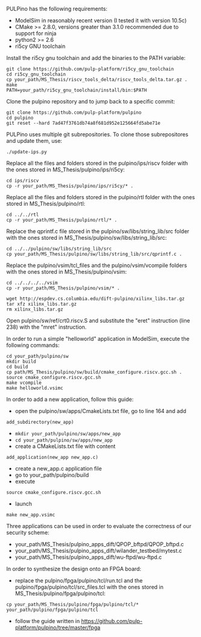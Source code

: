 PULPino has the following requirements:
* ModelSim in reasonably recent version (I tested it with version 10.5c)
* CMake >= 2.8.0, versions greater than 3.1.0 recommended due to support for ninja
* python2 >= 2.6
* ri5cy GNU toolchain

Install the ri5cy gnu toolchain and add the binaries to the PATH variable:
```
git clone https://github.com/pulp-platform/ri5cy_gnu_toolchain
cd ri5cy_gnu_toolchain
cp your_path/MS_Thesis/riscv_tools_delta/riscv_tools_delta.tar.gz .
make
PATH=your_path/ri5cy_gnu_toolchain/install/bin:$PATH
```

Clone the pulpino repository and to jump back to a specific commit:
```
git clone https://github.com/pulp-platform/pulpino
cd pulpino
git reset --hard 7ad47f3761db74a8f681d952e125664fd5abe71e
```

PULPino uses multiple git subrepositories. To clone those subrepositores and update them, use:
```
./update-ips.py
```

Replace all the files and folders stored in the pulpino/ips/riscv folder with the ones stored in MS\_Thesis/pulpino/ips/ri5cy:
```
cd ips/riscv
cp -r your_path/MS_Thesis/pulpino/ips/ri5cy/* .
```

Replace all the files and folders stored in the pulpino/rtl folder with the ones stored in MS\_Thesis/pulpino/rtl:
```
cd ../../rtl
cp -r your_path/MS_Thesis/pulpino/rtl/* .
```

Replace the qprintf.c file stored in the pulpino/sw/libs/string\_lib/src folder with the ones stored in MS\_Thesis/pulpino/sw/libs/string\_lib/src:
```
cd ../../pulpino/sw/libs/string_lib/src
cp your_path/MS_Thesis/pulpino/sw/libs/string_lib/src/qprintf.c .
```

Replace the pulpino/vsim/tcl\_files and the pulpino/vsim/vcompile folders with the ones stored in MS\_Thesis/pulpino/vsim:
```
cd ../../../../vsim
cp -r your_path/MS_Thesis/pulpino/vsim/* .
```

```
wget http://espdev.cs.columbia.edu/dift-pulpino/xilinx_libs.tar.gz
tar xfz xilinx_libs.tar.gz
rm xilinx_libs.tar.gz
```

Open pulpino/sw/ref/crt0.riscv.S and substitute the "eret" instruction (line 238) with the "mret" instruction.

In order to run a simple "helloworld" application in ModelSim, execute the following commands:
```
cd your_path/pulpino/sw
mkdir build
cd build
cp path/MS_Thesis/pulpino/sw/build/cmake_configure.riscv.gcc.sh .
source cmake_configure.riscv.gcc.sh
make vcompile
make helloworld.vsimc
```

In order to add a new application, follow this guide:
* open the pulpino/sw/apps/CmakeLists.txt file, go to line 164 and add
```
add_subdirectory(new_app)
```
* ```mkdir your_path/pulpino/sw/apps/new_app```
* ``` cd your_path/pulpino/sw/apps/new_app ```
* create a CMakeLists.txt file with content
```
add_application(new_app new_app.c)
```
* create a new_app.c application file
* go to your_path/pulpino/build
* execute
```
source cmake_configure.riscv.gcc.sh
```
* launch
```
make new_app.vsimc
```

Three applications can be used in order to evaluate the correctness of our security scheme:
* your_path/MS_Thesis/pulpino_apps_dift/QPOP_bftpd/QPOP_bftpd.c
* your_path/MS_Thesis/pulpino_apps_dift/wilander_testbed/mytest.c
* your_path/MS_Thesis/pulpino_apps_dift/wu-ftpd/wu-ftpd.c

In order to synthesize the design onto an FPGA board:
* replace the pulpino/fpga/pulpino/tcl/run.tcl and the  pulpino/fpga/pulpino/tcl/src_files.tcl with the ones stored in MS\_Thesis/pulpino/fpga/pulpino/tcl:
```
cp your_path/MS_Thesis/pulpino/fpga/pulpino/tcl/* your_path/pulpino/fpga/pulpino/tcl
```
* follow the guide written in https://github.com/pulp-platform/pulpino/tree/master/fpga
